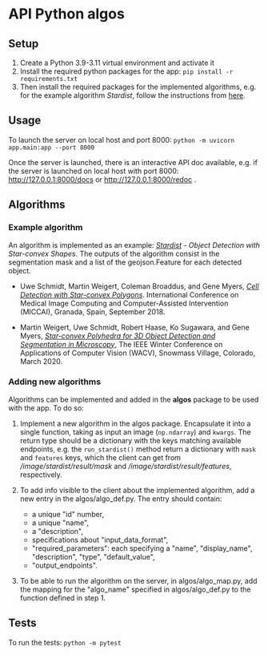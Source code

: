 # API Python algos

## Setup

1. Create a Python 3.9-3.11 virtual environment and activate it
2. Install the required python packages for the app:
   `pip install -r requirements.txt`
3. Then install the required packages for the implemented algorithms, e.g. for the example algorithm *Stardist*, 
follow the instructions from [here](https://github.com/stardist/stardist?tab=readme-ov-file#installation).

## Usage

To launch the server on local host and port 8000:
```python -m uvicorn app.main:app --port 8000```

Once the server is launched, there is an interactive API doc available, 
e.g. if the server is launched on local host with port 8000:
http://127.0.0.1:8000/docs or http://127.0.0.1:8000/redoc .


## Algorithms

### Example algorithm

An algorithm is implemented as an example: *[Stardist](https://github.com/stardist/stardist) - Object Detection with Star-convex Shapes*.
The outputs of the algorithm consist in the segmentation mask and a list of the geojson.Feature for each detected object.

- Uwe Schmidt, Martin Weigert, Coleman Broaddus, and Gene Myers,
  [*Cell Detection with Star-convex Polygons*](https://arxiv.org/abs/1806.03535).
  International Conference on Medical Image Computing and Computer-Assisted Intervention (MICCAI), Granada, Spain,
  September 2018.

- Martin Weigert, Uwe Schmidt, Robert Haase, Ko Sugawara, and Gene Myers,
  [*Star-convex Polyhedra for 3D Object Detection and Segmentation in
  Microscopy*](http://openaccess.thecvf.com/content_WACV_2020/papers/Weigert_Star-convex_Polyhedra_for_3D_Object_Detection_and_Segmentation_in_Microscopy_WACV_2020_paper.pdf),
  The IEEE Winter Conference on Applications of Computer Vision (WACV), Snowmass Village, Colorado, March 2020.

### Adding new algorithms

Algorithms can be implemented and added in the **algos** package to be used with the app.
To do so:

1. Implement a new algorithm in the algos package. Encapsulate it into a single function, taking as input an image 
    (`np.ndarray`) and `kwargs`.
   The return type should be a dictionary with the keys matching available endpoints, e.g. the ```run_stardist()```
   method return a dictionary with `mask` and  `features` keys, which the client can get from
   */image/stardist/result/mask*
   and */image/stardist/result/features*, respectively.
2. To add info visible to the client about the implemented algorithm, add a new entry in the algos/algo_def.py. The entry
   should contain:

    - a unique "id" number,
    - a unique "name",
    - a "description",
    - specifications about "input_data_format",
    - "required_parameters": each specifying a "name", "display_name", "description", "type", "default_value",
    - "output_endpoints".
3. To be able to run the algorithm on the server, in algos/algo_map.py, add the mapping for the "algo_name" specified
   in algos/algo_def.py to the function defined in step 1.

## Tests

To run the tests: ```python -m pytest```

